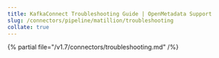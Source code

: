 ```yaml
---
title: KafkaConnect Troubleshooting Guide | OpenMetadata Support
slug: /connectors/pipeline/matillion/troubleshooting
collate: true
---
```


{% partial file="/v1.7/connectors/troubleshooting.md" /%}
